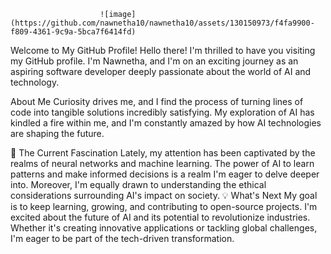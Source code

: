                         ![image](https://github.com/nawnetha10/nawnetha10/assets/130150973/f4fa9900-f809-4361-9c9a-5bca7f6414fd)

Welcome to My GitHub Profile!
Hello there! I'm thrilled to have you visiting my GitHub profile. I'm Nawnetha, and I'm on an exciting journey as an aspiring software developer deeply passionate about the world of AI and technology.

About Me
Curiosity drives me, and I find the process of turning lines of code into tangible solutions incredibly satisfying. My exploration of AI has kindled a fire within me, and I'm constantly amazed by how AI technologies are shaping the future.

🌟 The Current Fascination
Lately, my attention has been captivated by the realms of neural networks and machine learning. The power of AI to learn patterns and make informed decisions is a realm I'm eager to delve deeper into. Moreover, I'm equally drawn to understanding the ethical considerations surrounding AI's impact on society.
💡 What's Next
My goal is to keep learning, growing, and contributing to open-source projects. I'm excited about the future of AI and its potential to revolutionize industries. Whether it's creating innovative applications or tackling global challenges, I'm eager to be part of the tech-driven transformation.
